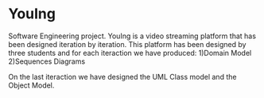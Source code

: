 # YouIng
Software Engineering project.
YouIng is a video streaming platform that has been designed iteration by iteration.
This platform has been designed by three students and for each iteraction we have produced:
1)Domain Model
2)Sequences Diagrams

On the last iteraction we have designed the UML Class model and the Object Model.
